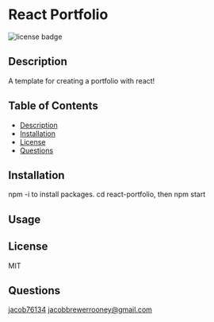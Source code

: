 # React Portfolio
![license badge](https://img.shields.io/github/license/jacob76134/react-portfolio)
## Description
A template for creating a portfolio with react!
## Table of Contents
- [Description](#description)
- [Installation](#installation)
- [License](#license)
- [Questions](#questions)
## Installation
npm -i to install packages. cd react-portfolio, then npm start 
## Usage

## License
MIT
## Questions
[jacob76134](https://github.com/jacob76134)
[jacobbrewerrooney@gmail.com](mailto:jacobbrewerrooney@gmail.com)

